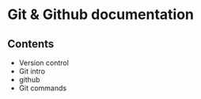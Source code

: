 # Git & Github documentation   
## Contents  
- Version control 
- Git intro 
- github
- Git commands
